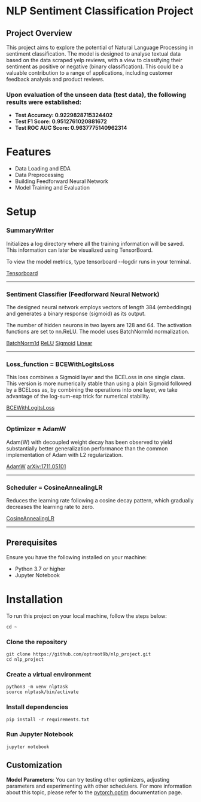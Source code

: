 # NLP Sentiment Classification Project
## Project Overview
This project aims to explore the potential of Natural Language Processing in sentiment classification.
The model is designed to analyse textual data based on the data scraped yelp reviews, with a view to classifying their sentiment as positive or negative (binary classification).
This could be a valuable contribution to a range of applications, including customer feedback analysis and product reviews.

### Upon evaluation of the unseen data (test data), the following results were established:
* **Test Accuracy: 0.9229828715324402**
* **Test F1 Score: 0.9512761020881672**
* **Test ROC AUC Score: 0.9637775140962314**

# Features
* Data Loading and EDA
* Data Preprocessing
* Building Feedforward Neural Network
* Model Training and Evaluation

# Setup
### SummaryWriter

Initializes a log directory where all the training information will be saved. This information can later be visualized using TensorBoard.

To view the model metrics, type tensorboard --logdir runs in your terminal.

[Tensorboard](https://www.tensorflow.org/tensorboard/scalars_and_keras)

***

### Sentiment Classifier (Feedforward Neural Network)

The designed neural network employs vectors of length 384 (embeddings) and generates a binary response (sigmoid) as its output.

The number of hidden neurons in two layers are 128 and 64. The activation functions are set to nn.ReLU. The model uses BatchNorm1d normalization.


[BatchNorm1d](https://pytorch.org/docs/stable/generated/torch.nn.BatchNorm1d.html#torch.nn.BatchNorm1d)
[ReLU](https://pytorch.org/docs/stable/generated/torch.nn.ReLU.html#torch.nn.ReLU)
[Sigmoid](https://pytorch.org/docs/stable/generated/torch.nn.Sigmoid.html#torch.nn.Sigmoid)
[Linear](https://pytorch.org/docs/stable/generated/torch.nn.Linear.html#torch.nn.Linear)

***


### Loss_function = BCEWithLogitsLoss

This loss combines a Sigmoid layer and the BCELoss in one single class. This version is more numerically stable than using a plain Sigmoid followed by a BCELoss as, by combining the operations into one layer, we take advantage of the log-sum-exp trick for numerical stability. 

[BCEWithLogitsLoss](https://pytorch.org/docs/stable/generated/torch.nn.BCEWithLogitsLoss.html#torch.nn.BCEWithLogitsLoss)

***

### Optimizer = AdamW

Adam(W) with decoupled weight decay has been observed to yield substantially better generalization performance than the common implementation of Adam with L2 regularization.

[AdamW](https://pytorch.org/docs/stable/generated/torch.optim.AdamW.html#torch.optim.AdamW)
[arXiv:1711.05101](https://arxiv.org/abs/1711.05101)

***

### Scheduler = CosineAnnealingLR

Reduces the learning rate following a cosine decay pattern, which gradually decreases the learning rate to zero.

[CosineAnnealingLR](https://pytorch.org/docs/stable/generated/torch.optim.lr_scheduler.CosineAnnealingLR.html#torch.optim.lr_scheduler.CosineAnnealingLR)

***

## Prerequisites
Ensure you have the following installed on your machine:

* Python 3.7 or higher
* Jupyter Notebook


# Installation
To run this project on your local machine, follow the steps below:

```shell
cd ~
```
### Clone the repository

```shell
git clone https://github.com/optroot9b/nlp_project.git
cd nlp_project

```
### Create a virtual environment

```shell
python3 -m venv nlptask
source nlptask/bin/activate
```

### Install dependencies

```shell
pip install -r requirements.txt
```

### Run Jupyter Notebook

```shell
jupyter notebook
```


## Customization

**Model Parameters**: You can try testing other optimizers, adjusting parameters and experimenting with other schedulers. For more information about this topic, please refer to the  [pytorch.optim](https://pytorch.org/docs/stable/optim.html) documentation page.
